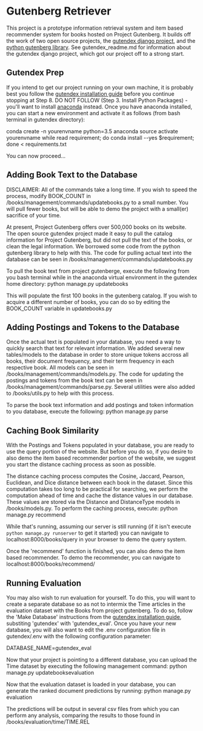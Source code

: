 Gutenberg Retriever
==============

This project is a prototype information retrieval system and item based recommender system for
books hosted on Project Gutenberg.  It builds off the work of two open source projects, the
[gutendex django project](https://github.com/garethbjohnson/gutendex), and the 
[python gutenberg library](https://pypi.python.org/pypi/Gutenberg). See gutendex_readme.md for
information about the gutendex django project, which got our project off to a strong start.

Gutendex Prep
-------------

If you intend to get our project running on your own machine, it is probably best you
follow the [gutendex installation guide](https://github.com/garethbjohnson/gutendex/wiki/Installation-Guide) before you
continue stopping at Step 8.  DO NOT FOLLOW (Step 3. Install Python Packages) - you'll want to install [anaconda](https://www.continuum.io/downloads) instead.
Once you have anaconda installed, you can start a new environment and activate it as follows (from bash terminal in gutendex directory):

conda create -n yourenvname python=3.5 anaconda
source activate yourenvname
while read requirement; do conda install --yes $requirement; done < requirements.txt

You can now proceed...

Adding Book Text to the Database
--------------------------------

DISCLAIMER: All of the commands take a long time. If you wish to speed the process,
modify BOOK_COUNT in /books/management/commands/updatebooks.py to a small number.  You will
pull fewer books, but will be able to demo the project with a small(er) sacrifice of your time.

At present, Project Gutenberg offers over 500,000 books on its website.  The open source
gutendex project made it easy to pull the catalog information for Project Gutenberg, but
did not pull the text of the books, or clean the legal information.  We borrowed some
code from the python gutenberg library to help with this.  The code for pulling actual
text into the database can be seen in /books/management/commands/updatebooks.py

To pull the book text from project gutenberge, execute the following from you bash terminal while in the anaconda virtual environment in the gutendex home directory:
python manage.py updatebooks

This will populate the first 100 books in the gutenberg catalog.  If you wish to acquire a different
number of books, you can do so by editing the BOOK_COUNT variable in updatebooks.py

Adding Postings and Tokens to the Database
------------------------------------------

Once the actual text is populated in your database, you need a way to quickly search
that text for relevant information.  We added several new tables/models to the database
in order to store unique tokens accross all books, their document frequency, and their
term frequency in each respective book.  All models can be seen in /books/management/commands/models.py.
The code for updating the postings and tokens from the book text can be seen in 
/books/management/commands/parse.py.  Several utilities were also added to /books/utils.py
to help with this process.

To parse the book text information and add postings and token information to you database, execute the following:
python manage.py parse

Caching Book Similarity
-----------------------

With the Postings and Tokens populated in your database, you are ready to use the query portion of the website.  But before
you do so, if you desire to also demo the item based recommender portion of the website, we suggest you start the distance caching
process as soon as possible.

The distance caching process computes the Cosine, Jaccard, Pearson, Euclidean, and Dice distance between each book in the dataset.
Since this computation takes too long to be practical for searching, we perform the computation ahead of time and cache the
distance values in our database.  These values are stored via the Distance and DistanceType models in
/books/models.py.  To perform the caching process, execute:
python manage.py recommend

While that's running, assuming our server is still running (if it isn't execute `python manage.py runserver` to get it started)
you can navigate to localhost:8000/books/query in your browser to demo the query system.

Once the 'recommend' function is finished, you can also demo the item based recommender.  To demo the recommender,
you can navigate to localhost:8000/books/recommend/

Running Evaluation
------------------

You may also wish to run evaluation for yourself.  To do this, you will want to create a separate database so as not to
intermix the Time articles in the evaluation dataset with the Books from project gutenberg.  To do so, follow the 'Make Database'
instructions from the [gutendex installation guide](https://github.com/garethbjohnson/gutendex/wiki/Installation-Guide), substiting
'gutendex' with 'gutendex_eval'.  Once you have your new database, you will also want to edit the .env configuration file in gutendex/.env
with the following configuration parameter:

DATABASE_NAME=gutendex_eval

Now that your project is pointing to a different database, you can upload the Time dataset by executing the following management command:
python manage.py updatebooksevaluation

Now that the evaluation dataset is loaded in your database, you can generate the ranked document predictions by running:
python manage.py evaluation

The predictions will be output in several csv files from which you can perform any analysis, comparing the results to those
found in /books/evaluation/time/TIME.REL
